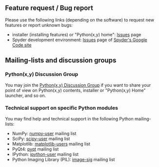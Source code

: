 ## Feature request / Bug report ##

Please use the following links (depending on the software) to request new features or report unknown bugs:
  * installer (installing features) or "Python(x,y) home": [Issues](http://code.google.com/p/pythonxy/issues/list) page
  * Spyder development environment: [Issues](http://code.google.com/p/spyderlib/issues/list) page of [Spyder's Google Code site](http://spyderlib.googlecode.com/)


## Mailing-lists and discussion groups ##

### Python(x,y) Discussion Group ###

You may join the [Python(x,y) Discussion Group](http://groups.google.com/group/pythonxy?hl=en)
if you want to share your point of view on Python(x,y) contents, installer or
"Python(x,y) Home" launcher, and so on.

### Technical support on specific Python modules ###

You may find help and technical support in the following Python mailing-lists:
  * NumPy: [numpy-user](http://projects.scipy.org/mailman/listinfo/numpy-user) mailing list
  * SciPy: [scipy-user](http://projects.scipy.org/mailman/listinfo/scipy-user) mailing list
  * Matplotlib: [matplotlib-users](https://lists.sourceforge.net/lists/listinfo/matplotlib-users) mailing list
  * PyQt4: [pyqt](http://www.riverbankcomputing.com/mailman/listinfo/pyqt) mailing list
  * IPython: [ipython-user](http://lists.ipython.scipy.org/mailman/listinfo/ipython-user) mailing list
  * Python Imaging Library (PIL): [image-sig](http://mail.python.org/mailman/listinfo/image-sig) mailing list